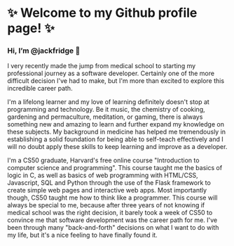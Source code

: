 # ✨ Welcome to my Github profile page! ✨ 
### Hi, I’m @jackfridge :wave:
I very recently made the jump from medical school to starting my professional journey as a software developer.
Certainly one of the more difficult decision I've had to make, but I'm more than excited to explore this incredible career path.

I'm a lifelong learner and my love of learning definitely doesn't stop at programming and technology.
Be it music, the chemistry of cooking, gardening and permaculture, meditation, or gaming, 
there is always something new and amazing to learn and further expand my knowledge on these subjects.
My background in medicine has helped me tremendously in establishing a solid foundation 
for being able to self-teach effectively and I will no doubt apply these skills to keep learning
and improve as a developer.

I'm a CS50 graduate, Harvard's free online course "Introduction to computer science and programming".
This course taught me the basics of logic in C, as well as basics of web programming with HTML/CSS, 
Javascript, SQL and Python through the use of the Flask framework to create simple web pages and
interactive web apps. Most importantly though, CS50 taught me how to think like a programmer.
This course will always be special to me, because after three years of not knowing if medical 
school was the right decision, it barely took a week of CS50 to convince me that software development
was the career path for me. I've been through many "back-and-forth" decisions on what I want to do 
with my life, but it's a nice feeling to have finally found it.

<!---
jackfridge/jackfridge is a ✨ special ✨ repository because its `README.md` (this file) appears on your GitHub profile.
You can click the Preview link to take a look at your changes.
--->
